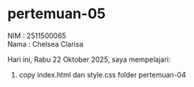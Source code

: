 # pertemuan-05

NIM : 2511500065<br>
Nama : Chelsea Clarisa<br>

Hari ini, Rabu 22 Oktober 2025, saya mempelajari:
<ol>
 <li>copy index.html dan style.css folder pertemuan-04
</ol

